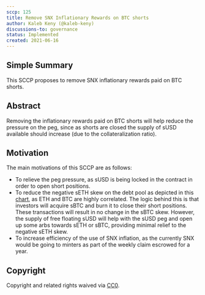 ```yaml
---
sccp: 125
title: Remove SNX Inflationary Rewards on BTC shorts
author: Kaleb Keny (@kaleb-keny)
discussions-to: governance
status: Implemented
created: 2021-06-16
---
```


<!--You can leave these HTML comments in your merged SCCP and delete the visible duplicate text guides, they will not appear and may be helpful to refer to if you edit it again. This is the suggested template for new SCCPs. Note that an SCCP number will be assigned by an editor. When opening a pull request to submit your SCCP, please use an abbreviated title in the filename, `sccp-draft_title_abbrev.md`. The title should be 44 characters or less.-->

## Simple Summary

<!--"If you can't explain it simply, you don't understand it well enough." Provide a simplified and layman-accessible explanation of the SCCP.-->

This SCCP proposes to remove SNX inflationary rewards paid on BTC shorts.

## Abstract

<!--A short (~200 word) description of the variable change proposed.-->

Removing the inflationary rewards paid on BTC shorts will help reduce the pressure on the peg, since as shorts are closed the supply of sUSD available should increase (due to the collateralization ratio).

## Motivation

<!--The motivation is critical for SCCPs that want to update variables within Synthetix. It should clearly explain why the existing variable is not incentive aligned. SCCP submissions without sufficient motivation may be rejected outright.-->

The main motivations of this SCCP  are as follows:
- To relieve the peg pressure,  as sUSD is being locked in the contract in order to open short positions.
- To reduce the negative sETH skew on the debt pool as depicted in this [chart](https://ibb.co/yh5j8VZ), as ETH and BTC are highly correlated. The logic behind this is that investors will acquire sBTC and burn it to close their short positions. These transactions will result in no change in the sBTC skew. However, the supply of free floating sUSD will help with the sUSD peg and open up some arbs towards sETH or sBTC, providing minimal relief to the negative sETH skew.
- To increase efficiency of the use of SNX inflation, as the currently SNX would be going to minters as part of the weekly claim escrowed for a year.    




## Copyright

Copyright and related rights waived via [CC0](https://creativecommons.org/publicdomain/zero/1.0/).
